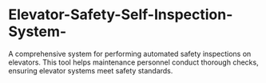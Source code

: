 # Elevator-Safety-Self-Inspection-System-
A comprehensive system for performing automated safety inspections on elevators. This tool helps maintenance personnel conduct thorough checks, ensuring elevator systems meet safety standards.
